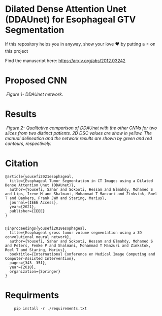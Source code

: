 # Dilated Dense Attention Unet (DDAUnet) for Esophageal GTV Segmentation
If this repository helps you in anyway, show your love :heart: by putting a :star: on this project 


Find the manuscript here: https://arxiv.org/abs/2012.03242 
# Proposed CNN
<p>
    <img src="net.png" alt>
    <em>Figure 1- DDAUnet network.</em>
</p>

# Results
<p>
    <img src="sample1.png" alt>
    <em>Figure 2- Qualitative comparison of DDAUnet with the other CNNs for two slices from two distinct patients. 2D DSC
values are show in yellow. The manual delineation and the network results are shown by green and red contours, respectively.</em>
</p>

# Citation
    @article{yousefi2021esophageal,
      title={Esophageal Tumor Segmentation in CT Images using a Dilated Dense Attention Unet (DDAUnet)},
      author={Yousefi, Sahar and Sokooti, Hessam and Elmahdy, Mohamed S and Lips, Irene M and Shalmani, Mohammad T Manzuri and Zinkstok, Roel T and Dankers, Frank JWM and Staring, Marius},
      journal={IEEE Access},
      year={2021},
      publisher={IEEE}
    }


    @inproceedings{yousefi2018esophageal,
      title={Esophageal gross tumor volume segmentation using a 3D convolutional neural network},
      author={Yousefi, Sahar and Sokooti, Hessam and Elmahdy, Mohamed S and Peters, Femke P and Shalmani, Mohammad T Manzuri and Zinkstok, Roel T and Staring, Marius},  
      booktitle={International Conference on Medical Image Computing and Computer-Assisted Intervention},
      pages={343--351},  
      year={2018},  
      organization={Springer}
    }
       
   
# Requirments
```
    pip install -r ./requirements.txt
```
